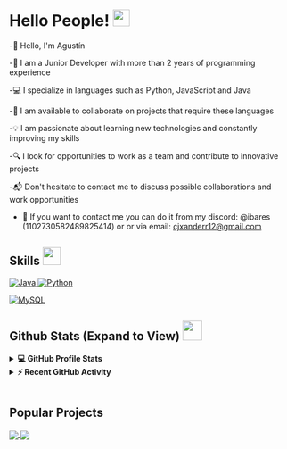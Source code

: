 <h1> Hello People! <img src = "https://raw.githubusercontent.com/MartinHeinz/MartinHeinz/master/wave.gif" width = 30px> </h1>
<p align='center'>
</p>

-👋 Hello, I'm Agustín

-💼 I am a Junior Developer with more than 2 years of programming experience

-💻 I specialize in languages ​​such as Python, JavaScript and Java

-🚀 I am available to collaborate on projects that require these languages

-💡 I am passionate about learning new technologies and constantly improving my skills

-🔍 I look for opportunities to work as a team and contribute to innovative projects

-📬 Don't hesitate to contact me to discuss possible collaborations and work opportunities

- 📨 If you want to contact me you can do it from my discord: @ibares (1102730582489825414) or or via email: cjxanderr12@gmail.com

<h2> Skills <img src = "https://media2.giphy.com/media/QssGEmpkyEOhBCb7e1/giphy.gif?cid=ecf05e47a0n3gi1bfqntqmob8g9aid1oyj2wr3ds3mg700bl&rid=giphy.gif" width = 32px> </h2>
<a href="https://www.java.com" target="_blank"> 
    <img alt="Java" src="https://img.shields.io/badge/Java-ED8B00?style=for-the-badge&logo=java&logoColor=white">
  </a>

   <a href="https://www.python.org" target="_blank">
    <img alt="Python" src="https://img.shields.io/badge/Python-3776AB?style=for-the-badge&logo=python&logoColor=white">
  </a>

<a href="https://www.mysql.com/"><img alt="MySQL" src="https://img.shields.io/badge/Microsoft%20SQL%20Server-CC2927?style=for-the-badge&logo=microsoft%20sql%20server&logoColor=white"></a>

<h2> Github Stats (Expand to View) <img src = "https://i.pinimg.com/originals/65/c4/f4/65c4f452571be1261e9c623f7da488ac.gif" width = 35px> </h2>

<details> 
  <summary><b>💻 GitHub Profile Stats</b></summary>
  <br/>
  <p align="center">
    <a href="https://github.com/anuraghazra/github-readme-stats"><img alt="Aastha's Github Stats" src="https://github-readme-stats.vercel.app/api?username=cjxander&show_icons=true&count_private=true&theme=algolia" height="192px"/></a>
<br/>
  &nbsp;
	  <img src="https://github-readme-stats.vercel.app/api/top-langs?username=cjxander&show_icons=true&locale=en&layout=compact&theme=algolia" alt="cjxander" height="192px"/>
  <br/>
  </p>
</details>


<details>
  <summary><b>⚡ Recent GitHub Activity</b></summary>
  <br/>
   <a href="https://github.com/cjxander"><img alt="cjxander's Activity Graph" src="https://activity-graph.herokuapp.com/graph?username=cjxander&custom_title=cjxander's%20Contribution%20Graph&theme=react-dark" /></a>
  <br/>

</details>

<br/>

## Popular Projects
<a href="https://github.com/cjxander/MINECRAFT-PERO-TODO-LO-QUE-MIRO-SE-DUPLICA">
  <!-- Change the `github-readme-stats.anuraghazra1.vercel.app` to `github-readme-stats.vercel.app`  -->
  <img align="center" src="https://github-readme-stats.anuraghazra1.vercel.app/api/pin/?username=cjxander&repo=MINECRAFT-PERO-TODO-LO-QUE-MIRO-SE-DUPLICA&theme=onedark" />
</a>  


<a href="https://github.com/cjxander/Friend-System">
  <!-- Change the `github-readme-stats.anuraghazra1.vercel.app` to `github-readme-stats.vercel.app`  -->
  <img align="center" src="https://github-readme-stats.anuraghazra1.vercel.app/api/pin/?username=cjxander&repo=Friend-System&theme=onedark" />
</a> 
